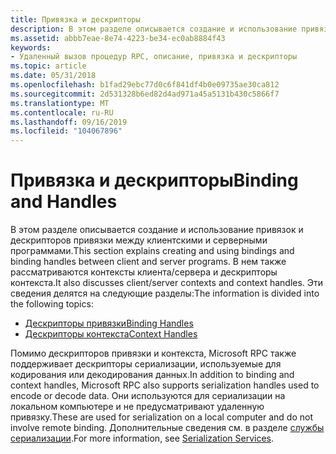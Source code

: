 ```yaml
---
title: Привязка и дескрипторы
description: В этом разделе описывается создание и использование привязок и дескрипторов привязки между клиентскими и серверными программами.
ms.assetid: abbb7eae-8e74-4223-be34-ec0ab8884f43
keywords:
- Удаленный вызов процедур RPC, описание, привязка и дескрипторы
ms.topic: article
ms.date: 05/31/2018
ms.openlocfilehash: b1fad29ebc77d0c6f841df4b0e09735ae30ca812
ms.sourcegitcommit: 2d531328b6ed82d4ad971a45a5131b430c5866f7
ms.translationtype: MT
ms.contentlocale: ru-RU
ms.lasthandoff: 09/16/2019
ms.locfileid: "104067896"
---
```

# <a name="binding-and-handles"></a><span data-ttu-id="b1027-104">Привязка и дескрипторы</span><span class="sxs-lookup"><span data-stu-id="b1027-104">Binding and Handles</span></span>

<span data-ttu-id="b1027-105">В этом разделе описывается создание и использование привязок и дескрипторов привязки между клиентскими и серверными программами.</span><span class="sxs-lookup"><span data-stu-id="b1027-105">This section explains creating and using bindings and binding handles between client and server programs.</span></span> <span data-ttu-id="b1027-106">В нем также рассматриваются контексты клиента/сервера и дескрипторы контекста.</span><span class="sxs-lookup"><span data-stu-id="b1027-106">It also discusses client/server contexts and context handles.</span></span> <span data-ttu-id="b1027-107">Эти сведения делятся на следующие разделы:</span><span class="sxs-lookup"><span data-stu-id="b1027-107">The information is divided into the following topics:</span></span>

-   [<span data-ttu-id="b1027-108">Дескрипторы привязки</span><span class="sxs-lookup"><span data-stu-id="b1027-108">Binding Handles</span></span>](binding-handles.md)
-   [<span data-ttu-id="b1027-109">Дескрипторы контекста</span><span class="sxs-lookup"><span data-stu-id="b1027-109">Context Handles</span></span>](context-handles.md)

<span data-ttu-id="b1027-110">Помимо дескрипторов привязки и контекста, Microsoft RPC также поддерживает дескрипторы сериализации, используемые для кодирования или декодирования данных.</span><span class="sxs-lookup"><span data-stu-id="b1027-110">In addition to binding and context handles, Microsoft RPC also supports serialization handles used to encode or decode data.</span></span> <span data-ttu-id="b1027-111">Они используются для сериализации на локальном компьютере и не предусматривают удаленную привязку.</span><span class="sxs-lookup"><span data-stu-id="b1027-111">These are used for serialization on a local computer and do not involve remote binding.</span></span> <span data-ttu-id="b1027-112">Дополнительные сведения см. в разделе [службы сериализации](serialization-services.md).</span><span class="sxs-lookup"><span data-stu-id="b1027-112">For more information, see [Serialization Services](serialization-services.md).</span></span>

 

 




